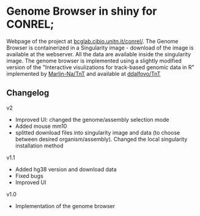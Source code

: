 # Genome Browser in shiny for CONREL;

Webpage of the project at [bcglab.cibio.unitn.it/conrel/](http://bcglab.cibio.unitn.it/conrel/). The Genome Browser is containerized in a Singularity image - download of the image is available at the webserver.
All the data are available inside the singularity image.
The genome browser is implemented using a slightly modified version of the "Interactive visulizations for track-based genomic data in R" implemented by [Marlin-Na/TnT](https://github.com/Marlin-Na/TnT) and available at [ddalfovo/TnT](https://github.com/ddalfovo/TnT)

## Changelog

v2
 - Improved UI: changed the genome/assembly selection mode
 - Added mouse mm10
 - splitted download files into singularity image and data (to choose between desired organism/assembly). Changed the local singularity installation method

v1.1
 - Added hg38 version and download data
 - Fixed bugs
 - Improved UI
 
v1.0
 - Implementation of the genome browser

